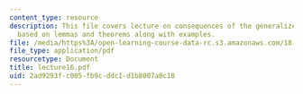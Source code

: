 ```yaml
---
content_type: resource
description: This file covers lecture on consequences of the generalized VC inequality
  based on lemmas and theorems along with examples.
file: /media/https%3A/open-learning-course-data-rc.s3.amazonaws.com/18-465-topics-in-statistics-statistical-learning-theory-spring-2007/2ad9293fc005fb9cddc1d1b8007a0c18_lecture16.pdf
file_type: application/pdf
resourcetype: Document
title: lecture16.pdf
uid: 2ad9293f-c005-fb9c-ddc1-d1b8007a0c18
---
```

